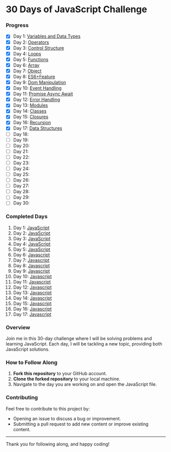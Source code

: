 # 30 Days of JavaScript Challenge

### Progress

- [x] Day 1: [Variables and Data Types](https://github.com/parvej-khan-dev/30-days-javascript-challange/blob/main/day1_data_type_variable.js)
- [x] Day 2: [Operators](https://github.com/parvej-khan-dev/30-days-javascript-challange/blob/main/day2_operators.js)
- [x] Day 3: [Control Structure](https://github.com/parvej-khan-dev/30-days-javascript-challange/blob/main/day3_control_structures.js)
- [x] Day 4: [Loops](https://github.com/parvej-khan-dev/30-days-javascript-challange/blob/main/day4_loops.js)
- [x] Day 5: [Functions](https://github.com/parvej-khan-dev/30-days-javascript-challange/blob/main/day5_functions.js)
- [x] Day 6: [Array](https://github.com/parvej-khan-dev/30-days-javascript-challange/blob/main/day6_array.js)
- [x] Day 7: [Object](https://github.com/parvej-khan-dev/30-days-javascript-challange/blob/main/day7_object.js)
- [x] Day 8: [ES6+Feature](https://github.com/parvej-khan-dev/30-days-javascript-challange/blob/main/day8_es6.js)
- [x] Day 9: [Dom Manipulation](https://github.com/parvej-khan-dev/30-days-javascript-challange/blob/main/day9_domManipulation)
- [x] Day 10: [Event Handling](https://github.com/parvej-khan-dev/30-days-javascript-challange/blob/main/day10_event_handling)
- [x] Day 11: [Promise Async Await](https://github.com/parvej-khan-dev/30-days-javascript-challange/blob/main/day11_promise.js)
- [x] Day 12: [Error Handling](https://github.com/parvej-khan-dev/30-days-javascript-challange/blob/main/day12_error_handling.js)
- [x] Day 13: [Modules](https://github.com/parvej-khan-dev/30-days-javascript-challange/tree/main/13.%20modules)
- [x] Day 14: [Classes](https://github.com/parvej-khan-dev/30-days-javascript-challange/tree/main/14.%20classes)
- [x] Day 15: [Closures](https://github.com/parvej-khan-dev/30-days-javascript-challange/tree/main/15.closures)
- [x] Day 16: [Recursion](https://github.com/parvej-khan-dev/30-days-javascript-challange/tree/main/16.Recursion)
- [x] Day 17: [Data Structures](https://github.com/parvej-khan-dev/30-days-javascript-challange/tree/main/17.Data%20Structures)
- [ ] Day 18:
- [ ] Day 19:
- [ ] Day 20:
- [ ] Day 21:
- [ ] Day 22:
- [ ] Day 23:
- [ ] Day 24:
- [ ] Day 25:
- [ ] Day 26:
- [ ] Day 27:
- [ ] Day 28:
- [ ] Day 29:
- [ ] Day 30:

### Completed Days

1. Day 1: [JavaScript](https://github.com/parvej-khan-dev/30-days-javascript-challange/blob/main/day1_data_type_variable.js)
2. Day 2: [JavaScript](https://github.com/parvej-khan-dev/30-days-javascript-challange/blob/main/day2_operators.js)
3. Day 3: [JavaScript](https://github.com/parvej-khan-dev/30-days-javascript-challange/blob/main/day3_control_structures.js)
4. Day 4: [JavaScript](https://github.com/parvej-khan-dev/30-days-javascript-challange/blob/main/day4_loops.js)
5. Day 5: [JavaScript](https://github.com/parvej-khan-dev/30-days-javascript-challange/blob/main/day5_functions.js)
6. Day 6: [Javascript](https://github.com/parvej-khan-dev/30-days-javascript-challange/blob/main/day6_array.js)
7. Day 7: [Javascript](https://github.com/parvej-khan-dev/30-days-javascript-challange/blob/main/day7_object.js)
8. Day 8: [Javascript](https://github.com/parvej-khan-dev/30-days-javascript-challange/blob/main/day8_es6.js)
9. Day 9: [Javascript](https://github.com/parvej-khan-dev/30-days-javascript-challange/tree/main/day9_domManipulation)
10. Day 10: [Javascript](https://github.com/parvej-khan-dev/30-days-javascript-challange/blob/main/day10_event_handling)
11. Day 11: [Javascript](https://github.com/parvej-khan-dev/30-days-javascript-challange/blob/main/day11_promise.js)
12. Day 12: [Javascript](https://github.com/parvej-khan-dev/30-days-javascript-challange/blob/main/day12_error_handling.js)
13. Day 13: [Javascript](https://github.com/parvej-khan-dev/30-days-javascript-challange/tree/main/13.%20modules)
14. Day 14: [Javascript](https://github.com/parvej-khan-dev/30-days-javascript-challange/tree/main/14.%20classes)
15. Day 15: [Javascript](https://github.com/parvej-khan-dev/30-days-javascript-challange/tree/main/15.closures)
16. Day 16: [Javascript](https://github.com/parvej-khan-dev/30-days-javascript-challange/tree/main/16.Recursion)
17. Day 17: [Javascript](https://github.com/parvej-khan-dev/30-days-javascript-challange/tree/main/17.Data%20Structures)

### Overview

Join me in this 30-day challenge where I will be solving problems and learning JavaScript. Each day, I will be tackling a new topic, providing both JavaScript solutions.

### How to Follow Along

1. **Fork this repository** to your GitHub account.
2. **Clone the forked repository** to your local machine.
3. Navigate to the day you are working on and open the JavaScript file.

### Contributing

Feel free to contribute to this project by:

- Opening an issue to discuss a bug or improvement.
- Submitting a pull request to add new content or improve existing content.

---

Thank you for following along, and happy coding!
